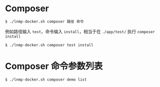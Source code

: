 # Composer

```bash
$ ./lnmp-docker.sh composer 路径 命令
```

例如路径输入 `test`，命令输入 `install`，相当于在 `./app/test/` 执行 `composer install`

```bash
$ ./lnmp-docker.sh composer test install
```

# Composer 命令参数列表

```bash
$ ./lnmp-docker.sh composer demo list
```
